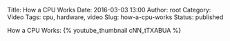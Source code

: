 Title: How a CPU Works
Date: 2016-03-03 13:00
Author: root
Category: Video
Tags: cpu, hardware, video
Slug: how-a-cpu-works
Status: published

How a CPU Works:
{% youtube_thumbnail cNN_tTXABUA %}
